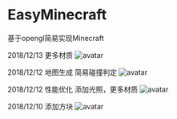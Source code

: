 # EasyMinecraft
基于opengl简易实现Minecraft

2018/12/13
更多材质
![avatar](http://vpn.vnkmx.xyz/images/Snipaste_2018-12-12_22-54-17.jpg)

2018/12/12
地图生成 简易碰撞判定
![avatar](http://vpn.vnkmx.xyz/images/Snipaste_2018-12-12_22-54-17.jpg)

2018/12/12
性能优化
添加光照，更多材质
![avatar](http://vpn.vnkmx.xyz/images/Snipaste_2018-12-12_17-44-29.jpg)

2018/12/10
添加方块
![avatar](http://vpn.vnkmx.xyz/images/2017.12.10.png)


